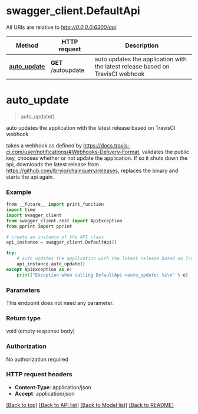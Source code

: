 # swagger_client.DefaultApi

All URIs are relative to *http://0.0.0.0:6300/api*

Method | HTTP request | Description
------------- | ------------- | -------------
[**auto_update**](DefaultApi.md#auto_update) | **GET** /autoupdate | auto updates the application with the latest release based on TravisCI webhook


# **auto_update**
> auto_update()

auto updates the application with the latest release based on TravisCI webhook

takes a webhook as defined by https://docs.travis-ci.com/user/notifications/#Webhooks-Delivery-Format, validates the public key, chooses whether or not update the application. If so it shuts down the api, downloads the latest release from https://github.com/lbryio/chainquery/releases, replaces the binary and starts the api again.

### Example
```python
from __future__ import print_function
import time
import swagger_client
from swagger_client.rest import ApiException
from pprint import pprint

# create an instance of the API class
api_instance = swagger_client.DefaultApi()

try:
    # auto updates the application with the latest release based on TravisCI webhook
    api_instance.auto_update()
except ApiException as e:
    print("Exception when calling DefaultApi->auto_update: %s\n" % e)
```

### Parameters
This endpoint does not need any parameter.

### Return type

void (empty response body)

### Authorization

No authorization required

### HTTP request headers

 - **Content-Type**: application/json
 - **Accept**: application/json

[[Back to top]](#) [[Back to API list]](../README.md#documentation-for-api-endpoints) [[Back to Model list]](../README.md#documentation-for-models) [[Back to README]](../README.md)

